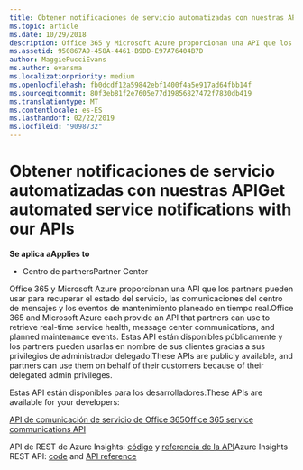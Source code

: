 ```yaml
---
title: Obtener notificaciones de servicio automatizadas con nuestras API | Centro de partners
ms.topic: article
ms.date: 10/29/2018
description: Office 365 y Microsoft Azure proporcionan una API que los partners pueden usar para recuperar el estado del servicio, las comunicaciones del centro de mensajes y los eventos de mantenimiento planeado en tiempo real.
ms.assetid: 950867A9-458A-4461-B9DD-E97A76404B7D
author: MaggiePucciEvans
ms.author: evansma
ms.localizationpriority: medium
ms.openlocfilehash: fb0dcdf12a59842ebf1400f4a5e917ad64fbb14f
ms.sourcegitcommit: 80f3eb81f2e7605e77d19856827472f7830db419
ms.translationtype: MT
ms.contentlocale: es-ES
ms.lasthandoff: 02/22/2019
ms.locfileid: "9098732"
---
```

# <a name="get-automated-service-notifications-with-our-apis"></a><span data-ttu-id="ac020-103">Obtener notificaciones de servicio automatizadas con nuestras API</span><span class="sxs-lookup"><span data-stu-id="ac020-103">Get automated service notifications with our APIs</span></span>

**<span data-ttu-id="ac020-104">Se aplica a</span><span class="sxs-lookup"><span data-stu-id="ac020-104">Applies to</span></span>**

-  <span data-ttu-id="ac020-105">Centro de partners</span><span class="sxs-lookup"><span data-stu-id="ac020-105">Partner Center</span></span>

<span data-ttu-id="ac020-106">Office 365 y Microsoft Azure proporcionan una API que los partners pueden usar para recuperar el estado del servicio, las comunicaciones del centro de mensajes y los eventos de mantenimiento planeado en tiempo real.</span><span class="sxs-lookup"><span data-stu-id="ac020-106">Office 365 and Microsoft Azure each provide an API that partners can use to retrieve real-time service health, message center communications, and planned maintenance events.</span></span> <span data-ttu-id="ac020-107">Estas API están disponibles públicamente y los partners pueden usarlas en nombre de sus clientes gracias a sus privilegios de administrador delegado.</span><span class="sxs-lookup"><span data-stu-id="ac020-107">These APIs are publicly available, and partners can use them on behalf of their customers because of their delegated admin privileges.</span></span>

<span data-ttu-id="ac020-108">Estas API están disponibles para los desarrolladores:</span><span class="sxs-lookup"><span data-stu-id="ac020-108">These APIs are available for your developers:</span></span>

[<span data-ttu-id="ac020-109">API de comunicación de servicio de Office 365</span><span class="sxs-lookup"><span data-stu-id="ac020-109">Office 365 service communications API</span></span>](https://go.microsoft.com/fwlink/p/?LinkId=616899)

<span data-ttu-id="ac020-110">API de REST de Azure Insights: [código](https://go.microsoft.com/fwlink/p/?LinkId=617299) y [referencia de la API](https://go.microsoft.com/fwlink/p/?LinkId=617300)</span><span class="sxs-lookup"><span data-stu-id="ac020-110">Azure Insights REST API: [code](https://go.microsoft.com/fwlink/p/?LinkId=617299) and [API reference](https://go.microsoft.com/fwlink/p/?LinkId=617300)</span></span>

 

 



